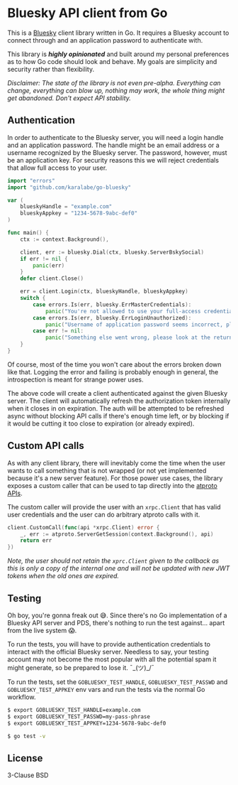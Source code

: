 # Bluesky API client from Go

This is a [Bluesky](https://bsky.app/) client library written in Go. It requires a Bluesky account
to connect through and an application password to authenticate with.

This library is ***highly opinionated*** and built around my personal preferences as to how Go code
should look and behave. My goals are simplicity and security rather than flexibility.

*Disclaimer: The state of the library is not even pre-alpha. Everything can change, everything can
blow up, nothing may work, the whole thing might get abandoned. Don't expect API stability.*

## Authentication

In order to authenticate to the Bluesky server, you will need a login handle and an application
password. The handle might be an email address or a username recognized by the Bluesky server. The
password, however, must be an application key. For security reasons this we will reject credentials
that allow full access to your user.

```go
import "errors"
import "github.com/karalabe/go-bluesky"

var (
	blueskyHandle = "example.com"
	blueskyAppkey = "1234-5678-9abc-def0"
)

func main() {
	ctx := context.Background(),

	client, err := bluesky.Dial(ctx, bluesky.ServerBskySocial)
	if err != nil {
		panic(err)
	}
	defer client.Close()

	err = client.Login(ctx, blueskyHandle, blueskyAppkey)
	switch {
		case errors.Is(err, bluesky.ErrMasterCredentials):
			panic("You're not allowed to use your full-access credentials, please create an appkey")
		case errors.Is(err, bluesky.ErrLoginUnauthorized):
			panic("Username of application password seems incorrect, please double check")
		case err != nil:
			panic("Something else went wrong, please look at the returned error")
	}
}
```

Of course, most of the time you won't care about the errors broken down like that. Logging the error
and failing is probably enough in general, the introspection is meant for strange power uses.

The above code will create a client authenticated against the given Bluesky server. The client will
automatically refresh the authorization token internally when it closes in on expiration. The auth 
will be attempted to be refreshed async without blocking API calls if there's enough time left, or
by blocking if it would be cutting it too close to expiration (or already expired).

## Custom API calls

As with any client library, there will inevitably come the time when the user wants to call something
that is not wrapped (or not yet implemented because it's a new server feature). For those power use
cases, the library exposes a custom caller that can be used to tap directly into the [atproto
APIs](https://pkg.go.dev/github.com/bluesky-social/indigo/api/atproto).

The custom caller will provide the user with an `xrpc.Client` that has valid user credentials and the
user can do arbitrary atproto calls with it.

```go
client.CustomCall(func(api *xrpc.Client) error {
	_, err := atproto.ServerGetSession(context.Background(), api)
	return err
})
```

*Note, the user should not retain the `xprc.Client` given to the callback as this is only a copy of
the internal one and will not be updated with new JWT tokens when the old ones are expired.*

## Testing

Oh boy, you're gonna freak out 😅. Since there's no Go implementation of a Bluesky API server and
PDS, there's nothing to run the test against... apart from the live system 😱.

To run the tests, you will have to provide authentication credentials to interact with the official
Bluesky server. Needless to say, your testing account may not become the most popular with all the
potential spam it might generate, so be prepared to lose it. ¯\_(ツ)_/¯

To run the tests, set the `GOBLUESKY_TEST_HANDLE`, `GOBLUESKY_TEST_PASSWD` and `GOBLUESKY_TEST_APPKEY`
env vars and run the tests via the normal Go workflow.

```sh
$ export GOBLUESKY_TEST_HANDLE=example.com
$ export GOBLUESKY_TEST_PASSWD=my-pass-phrase
$ export GOBLUESKY_TEST_APPKEY=1234-5678-9abc-def0

$ go test -v
```

## License

3-Clause BSD